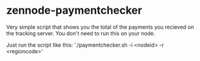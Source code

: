 # zennode-paymentchecker
Very simple script that shows you the total of the payments you recieved on the tracking server.
You don't need to run this on your node.
  
Just run the script like this: './paymentchecker.sh -i \<nodeid\> -r \<regioncode\>'

